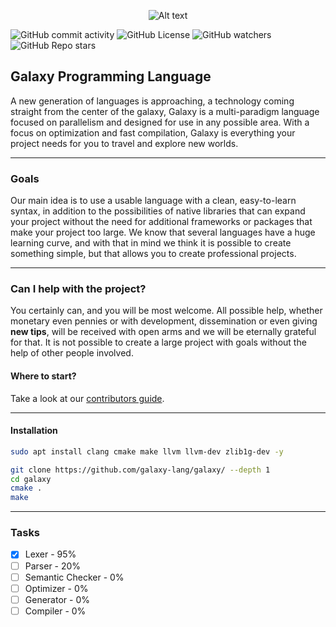 <p align="center">
<img title="a title" alt="Alt text" src="https://i.ibb.co/8YHYF4r/Untitled-76.png">
</p>

![GitHub commit activity](https://img.shields.io/github/commit-activity/t/galaxylabs-io/galaxy)
![GitHub License](https://img.shields.io/github/license/galaxylabs-io/galaxy)
![GitHub watchers](https://img.shields.io/github/watchers/galaxylabs-io/galaxy)
![GitHub Repo stars](https://img.shields.io/github/stars/galaxylabs-io/galaxy)

## Galaxy Programming Language
A new generation of languages ​​is approaching, a technology coming straight from the center of the galaxy, Galaxy is a multi-paradigm language focused on parallelism and designed for use in any possible area. With a focus on optimization and fast compilation, Galaxy is everything your project needs for you to travel and explore new worlds.

---

### Goals
Our main idea is to use a usable language with a clean, easy-to-learn syntax, in addition to the possibilities of native libraries that can expand your project without the need for additional frameworks or packages that make your project too large. We know that several languages ​​have a huge learning curve, and with that in mind we think it is possible to create something simple, but that allows you to create professional projects.

---

### Can I help with the project?
You certainly can, and you will be most welcome. All possible help, whether monetary even pennies or with development, dissemination or even giving **new tips**, will be received with open arms and we will be eternally grateful for that. It is not possible to create a large project with goals without the help of other people involved.

#### Where to start?
Take a look at our [contributors guide](https://github.com/galaxy-lang/galaxy/blob/main/docs/contributors_guide/start.md).

---

#### Installation

```bash
sudo apt install clang cmake make llvm llvm-dev zlib1g-dev -y
```

```bash
git clone https://github.com/galaxy-lang/galaxy/ --depth 1
cd galaxy
cmake .
make
```

---

### Tasks

- [x] Lexer - 95%
- [ ] Parser - 20%
- [ ] Semantic Checker - 0%
- [ ] Optimizer - 0%
- [ ] Generator - 0%
- [ ] Compiler - 0%
